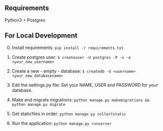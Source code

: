 ## Requirements
Python3 + Postgres

## For Local Development
0) Install requirements:
`pip install -r requirements.txt`


1) Create postgres user:
`$ createuser -U postgres -P -s -e <your_new_username>`


2) Create a new - empty - database:
`$ createdb -U <username> <your_new_databasename>`


3) Edit the settings.py file:
Set your NAME, USER and PASSWORD for your database.


4) Make and migrate migrations:
`python manage.py makemigrations && python manage.py migrate`


5) Get staticfiles in order:
`python manage.py collectstatic`


6) Run the application:
`python manage.py runserver`

